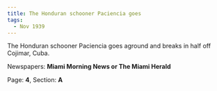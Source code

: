 ```yaml
---  
title: The Honduran schooner Paciencia goes  
tags:  
  - Nov 1939  
---  
```

  
The Honduran schooner Paciencia goes aground and breaks in half off Cojimar, Cuba.  
  
Newspapers: **Miami Morning News or The Miami Herald**  
  
Page: **4**, Section: **A** 
